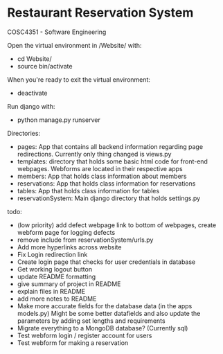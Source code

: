 # Restaurant Reservation System
 COSC4351 - Software Engineering

Open the virtual environment in /Website/ with:
- cd Website/
- source bin/activate

When you're ready to exit the virtual environment:
- deactivate

Run django with:
- python manage.py runserver

Directories:
- pages: App that contains all backend information regarding page redirections. Currently only thing changed is views.py
- templates: directory that holds some basic html code for front-end webpages. Webforms are located in their respective apps
- members: App that holds class information about members
- reservations: App that holds class information for reservations
- tables: App that holds class information for tables
- reservationSystem: Main django directory that holds settings.py

todo:
- (low priority) add defect webpage link to bottom of webpages, create webform page for logging defects
- remove include from reservationSystem/urls.py
- Add more hyperlinks across website
- Fix Login redirection link
- Create login page that checks for user credentials in database
- Get working logout button
- update README formatting
- give summary of project in README
- explain files in README
- add more notes to README
- Make more accurate fields for the database data (in the apps models.py) Might be some better datafields and also update the parameters by adding set lengths and requirements
- Migrate everything to a MongoDB database? (Currently sql)
- Test webform login / register account for users
- Test webform for making a reservation
